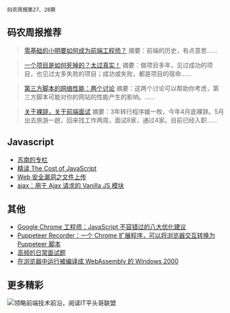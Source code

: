 `码农周报第27、28期`

码农周报推荐
-------

>  [零基础的小明要如何成为前端工程师？](https://mp.weixin.qq.com/s/z_kjvCsffwxggld77H7I-w)
> 摘要：前端的历史，有点意思……

>  [一个项目是如何死掉的？太过真实！](https://mp.weixin.qq.com/s/lbvrt6s-r7Y-x_Sah9eI8g)
> 摘要：做项目多年，见过成功的项目，也见过太多失败的项目；成功或失败，都是项目的宿命……

>  [第三方脚本的网络性能：两个讨论](https://javascriptweekly.com/link/51555/web)
> 摘要：这两个讨论可以帮助你考虑，第三方脚本可能对你的网站的性能产生的影响。……

>  [关于裸辞，关于前端面试](https://mp.weixin.qq.com/s/nIY5jzgfOH9AwMHyaLC0eQ)
> 摘要：3年转行程序媛一枚，今年4月底裸辞。5月出去旅游一趟，回来找工作两周，面试8家，通过4家。目前已经入职……



Javascript
-------
+ [苏南的专栏](https://susouth.com/)
+ [精读 The Cost of JavaScript](https://mp.weixin.qq.com/s/bQza_0gLv6xh-zXzN7drGg)
+ [Web 安全漏洞之文件上传](https://mp.weixin.qq.com/s/flDpcINmG4fQAETagH59Zg)
+ [ajax：用于 Ajax 请求的 Vanilla JS 模块](https://javascriptweekly.com/link/51890/web)

其他
-------

+ [Google Chrome 工程师：JavaScript 不容错过的八大优化建议](https://mp.weixin.qq.com/s/-1DsfRdNB951uxW5ahfgdw)
+ [Puppeteer Recorder：一个 Chrome 扩展程序，可以将浏览器交互转换为 Puppeteer 脚本](https://javascriptweekly.com/link/51884/web)
+ [高频的日常面试题](https://www.javascriptc.com/interview-tips/zh_CN/)
+ [在浏览器中运行被编译成 WebAssembly 的 Windows 2000](https://javascriptweekly.com/link/51891/web)


更多精彩
-------

![领略前端技术前沿，阅读IT平头哥联盟](https://user-images.githubusercontent.com/18324563/70604044-d2df1800-1c32-11ea-9fcd-dd6cd1740cd8.png)





